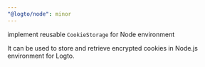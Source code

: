 ```yaml
---
"@logto/node": minor
---
```


implement reusable `CookieStorage` for Node environment

It can be used to store and retrieve encrypted cookies in Node.js environment for Logto.
